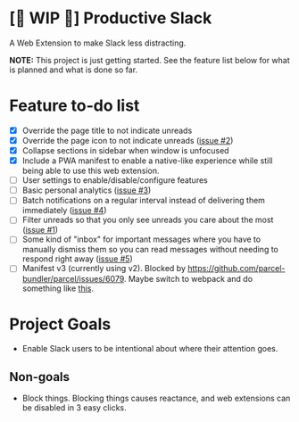 # [🚧 WIP 🚧] Productive Slack

A Web Extension to make Slack less distracting.

**NOTE:** This project is just getting started. See the feature list below for what is planned and what is done so far.

# Feature to-do list

* [X] Override the page title to not indicate unreads
* [x] Override the page icon to not indicate unreads ([issue #2](https://github.com/drmercer/productive-slack/issues/2))
* [x] Collapse sections in sidebar when window is unfocused
* [x] Include a PWA manifest to enable a native-like experience while still being able to use this web extension.
* [ ] User settings to enable/disable/configure features
* [ ] Basic personal analytics ([issue #3](https://github.com/drmercer/productive-slack/issues/3))
* [ ] Batch notifications on a regular interval instead of delivering them immediately ([issue #4](https://github.com/drmercer/productive-slack/issues/4))
* [ ] Filter unreads so that you only see unreads you care about the most ([issue #1](https://github.com/drmercer/productive-slack/issues/1))
* [ ] Some kind of "inbox" for important messages where you have to manually dismiss them so you can read messages without needing to respond right away ([issue #5](https://github.com/drmercer/productive-slack/issues/5))
* [ ] Manifest v3 (currently using v2). Blocked by https://github.com/parcel-bundler/parcel/issues/6079. Maybe switch to webpack and do something like [this](https://github.com/BCIT-DDC/web-extension-ts-starter).

# Project Goals

* Enable Slack users to be intentional about where their attention goes.

## Non-goals

* Block things. Blocking things causes reactance, and web extensions can be disabled in 3 easy clicks.
